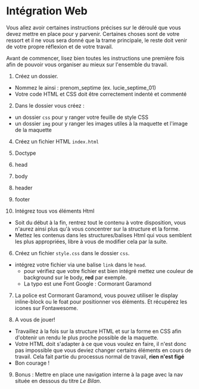 # Intégration Web


Vous allez avoir certaines instructions précises sur le déroulé que vous devez mettre en place pour y parvenir. Certaines choses sont de votre ressort et il ne vous sera donné que la trame principale, le reste doit venir de votre propre réflexion et de votre travail.

Avant de commencer, lisez bien toutes les instructions une première fois afin de pouvoir vous organiser au mieux sur l'ensemble du travail.

1. Créez un dossier.
* Nommez le ainsi : prenom_septime (ex. lucie_septime_01)
* Votre code HTML et CSS doit être correctement indenté et commenté

2. Dans le dossier vous créez :
 * un dossier `css` pour y ranger votre feuille de style CSS
 * un dossier `img` pour y ranger les images utiles à la maquette et l'image de la maquette

4. Créez un fichier HTML `index.html`
  1. Doctype
  2. head
  3. body
  4. header
  5. footer

5. Intégrez tous vos éléments Html
  * Soit du début à la fin, rentrez tout le contenu à votre disposition, vous n'aurez ainsi plus qu'à vous concentrer sur la structure et la forme.
  * Mettez les contenus dans les structures/balises Html qui vous semblent les plus appropriées, libre à vous de modifier cela par la suite.

6. Créez un fichier `style.css` dans le dossier `css`.

* intégrez votre fichier via une balise `link` dans le `head`.
  * pour vérifiez que votre fichier est bien intégré mettez une couleur de background sur le body, **red** par exemple.
  * La typo est une Font Google : Cormorant Garamond

7. La police est Cormorant Garamond, vous pouvez utiliser le display inline-block ou le foat pour positionner vos éléments. Et récupérez les icones sur Fontawesome.

8. A vous de jouer!
  * Travaillez à la fois sur la structure HTML et sur la forme en CSS afin d'obtenir un rendu le plus proche possible de la maquette.
  * Votre HTML doit s'adapter à ce que vous voulez en faire, il n'est donc pas impossible que vous deviez changer certains éléments en cours de travail. Cela fait partie du processus normal de travail, **rien n'est figé**
  * Bon courage !

9. Bonus :
  Mettre en place une navigation interne à la page avec la nav située en dessous du titre *Le Bilan*.
